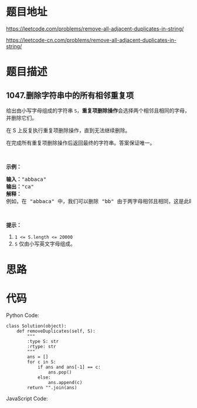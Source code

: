 # 题目地址
https://leetcode.com/problems/remove-all-adjacent-duplicates-in-string/

https://leetcode-cn.com/problems/remove-all-adjacent-duplicates-in-string/
# 题目描述
## 1047.删除字符串中的所有相邻重复项
<p>给出由小写字母组成的字符串&nbsp;<code>S</code>，<strong>重复项删除操作</strong>会选择两个相邻且相同的字母，并删除它们。</p>

<p>在 S 上反复执行重复项删除操作，直到无法继续删除。</p>

<p>在完成所有重复项删除操作后返回最终的字符串。答案保证唯一。</p>

<p>&nbsp;</p>

<p><strong>示例：</strong></p>

<pre><strong>输入：</strong>&quot;abbaca&quot;
<strong>输出：</strong>&quot;ca&quot;
<strong>解释：</strong>
例如，在 &quot;abbaca&quot; 中，我们可以删除 &quot;bb&quot; 由于两字母相邻且相同，这是此时唯一可以执行删除操作的重复项。之后我们得到字符串 &quot;aaca&quot;，其中又只有 &quot;aa&quot; 可以执行重复项删除操作，所以最后的字符串为 &quot;ca&quot;。
</pre>

<p>&nbsp;</p>

<p><strong>提示：</strong></p>

<ol>
	<li><code>1 &lt;= S.length &lt;= 20000</code></li>
	<li><code>S</code> 仅由小写英文字母组成。</li>
</ol>

# 思路

# 代码
Python Code:

```
class Solution(object):
    def removeDuplicates(self, S):
        """
        :type S: str
        :rtype: str
        """
        ans = []
        for c in S:
            if ans and ans[-1] == c:
                ans.pop()
            else:
                ans.append(c)
        return "".join(ans)
```
JavaScript Code:

```

```
